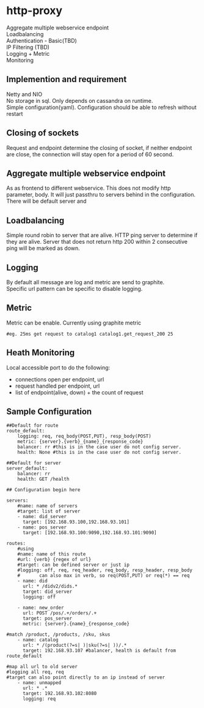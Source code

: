 http-proxy
==========
  Aggregate multiple webservice endpoint  
  Loadbalancing  
  Authentication - Basic(TBD)  
  IP Filtering (TBD)  
  Logging + Metric  
  Monitoring  

## Implemention and requirement
  Netty and NIO  
  No storage in sql. Only depends on cassandra on runtime.  
  Simple configuration(yaml).  Configuration should be able to refresh without restart  

## Closing of sockets
  Request and endpoint determine the closing of socket, if neither endpoint are close, the connection will stay open for a period of 60 second.

## Aggregate multiple webservice endpoint
  As as frontend to different webservice.  This does not modify http parameter, body.  It will just passthru to servers behind in the configuration.  There will be default server and


## Loadbalancing
  Simple round robin to server that are alive.  HTTP ping server to determine if they are alive.  Server that does not return http 200 within 2 consecutive ping will be marked as down.

## Logging
  By default all message are log and metric are send to graphite.  
  Specific url pattern can be specific to disable logging.  

## Metric
Metric can be enable. Currently using graphite metric
```
#eg. 25ms get request to catalog1 catalog1.get_request_200 25
```  
## Heath Monitoring
Local accessible port to do the following:  
- connections open per endpoint, url  
- request handled per endpoint, url  
- list of endpoint(alive, down)  + the count of request

## Sample Configuration
```
##Default for route
route_default:	
	logging: req, req_body(POST,PUT), resp_body(POST)
	metric: {server}.{verb}_{name}_{response_code}	
	balancer: rr #this is in the case user do not config server.
	health: None #this is in the case user do not config server.

##Default for server
server_default:
	balancer: rr
	health: GET /health

## Configuration begin here

servers:
	#name: name of servers
	#target: list of server	
	- name: did_server
	  target: [192.168.93.100,192.168.93.101]
	- name: pos_server
	  target: [192.168.93.100:9090,192.168.93.101:9090]

routes:	
	#using
	#name: name of this route
	#url: {verb} {regex of url}
	#target: can be defined server or just ip
	#logging: off, req, req_header, req_body, resp_header, resp_body
	#		can also max in verb, so req(POST,PUT) or req(*) == req
	- name: did
	  url: * /didv2/dids.*
	  target: did_server
	  logging: off

	- name: new_order
	  url: POST /pos/.+/orders/.+
	  target: pos_server
	  metric: {server}.{name}_{response_code}

#match /product, /products, /sku, skus
	- name: catalog
	  url: * /(product(?=s| )|sku(?=s| ))/.*
	  target: 192.168.93.107 #balancer, health is default from route_default

#map all url to old server
#logging all req, req
#target can also point directly to an ip instead of server
	- name: unmapped
	  url: * .*
	  target: 192.168.93.102:8080 	  
	  logging: req

```


